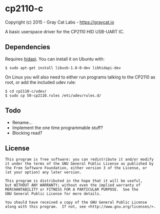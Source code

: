 # cp2110-c

Copyright (c) 2015 - Gray Cat Labs - https://graycat.io

A basic userspace driver for the CP2110 HID USB-UART IC.

## Dependencies

Requires [hidapi](https://github.com/signal11/hidapi). You can install it on Ubuntu with:

    $ sudo apt-get install libusb-1.0-0-dev libhidapi-dev

On Linux you will also need to either run programs talking to the CP2110 as root, or add the included udev rule:

    $ cd cp2110-c/udev/
    $ sudo cp 50-cp2110.rules /etc/udev/rules.d/

## Todo

* Rename...
* Implement the one time programmable stuff?
* Blocking read?

## License

    This program is free software: you can redistribute it and/or modify
    it under the terms of the GNU General Public License as published by
    the Free Software Foundation, either version 3 of the License, or
    (at your option) any later version.

    This program is distributed in the hope that it will be useful,
    but WITHOUT ANY WARRANTY; without even the implied warranty of
    MERCHANTABILITY or FITNESS FOR A PARTICULAR PURPOSE.  See the
    GNU General Public License for more details.

    You should have received a copy of the GNU General Public License
    along with this program.  If not, see <http://www.gnu.org/licenses/>.
